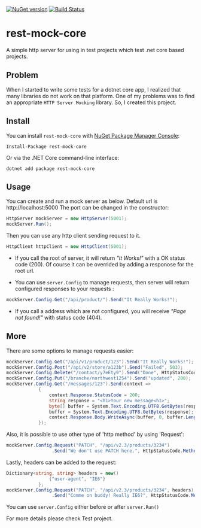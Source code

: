 [![NuGet version](https://badge.fury.io/nu/rest-mock-core.svg)](https://badge.fury.io/nu/rest-mock-core)
[![Build Status](https://benyblack.visualstudio.com/rest-mock-core/_apis/build/status/benyblack.rest-mock-core?branchName=main)](https://benyblack.visualstudio.com/rest-mock-core/_build/latest?definitionId=11&branchName=main)

# rest-mock-core
A simple http server for using in test projects which test .net core based projects.

## Problem
When I started to write some tests for a dotnet core app, I realized that many libraries do not work on that platform.
One of my problems was to find an appropriate `HTTP Server Mocking` library. So, I created this project.

## Install
You can install `rest-mock-core` with [NuGet Package Manager Console](https://www.nuget.org/packages/rest-mock-core):
```console
Install-Package rest-mock-core 
```
Or via the .NET Core command-line interface:
```console
dotnet add package rest-mock-core
```    
## Usage
You can create and run a mock server as below. Default url is http://localhost:5000 The port can be changed in the constructor:
```csharp
HttpServer mockServer = new HttpServer(5001);
mockServer.Run();
```
Then you can use any http client sending request to it.

```csharp
HttpClient httpClient = new HttpClient(5001);
```

* If you call the root of server, it will return *"It Works!"* with a OK status code (200). Of course it can be overrided by adding a responose for the root url.

* You can use `server.Config` to manage requests, then server will return configured responses to your requests :
```csharp
mockServer.Config.Get("/api/product/").Send("It Really Works!");
```
* If you call a address which are not configured, you will receive *"Page not found!"* with status code (404).

## More
There are some options to manage requests easier:
```csharp
mockServer.Config.Get("/api/v1/product/123").Send("It Really Works!");
mockServer.Config.Post("/api/v2/store/a123b").Send("Failed", 503);
mockServer.Config.Delete("/contact/y7eEty9").Send("Done", HttpStatusCode.OK);
mockServer.Config.Put("/branche/northwest1254").Send("updated", 200);
mockServer.Config.Get("/messages/123").Send(context =>
            {
                context.Response.StatusCode = 200;
                string response = "<h1>Your new message<h1>";
                byte[] buffer = System.Text.Encoding.UTF8.GetBytes(response);
                buffer = System.Text.Encoding.UTF8.GetBytes(response);
                context.Response.Body.WriteAsync(buffer, 0, buffer.Length);
            });
```
Also, it is possible to use other type of 'http method' by using 'Request':
```csharp
mockServer.Config.Request("PATCH", "/api/v2.3/products/3234")
                 .Send("We don't use PATCH here.", HttpStatusCode.MethodNotAllowed);
```

Lastly, headers can be added to the request:
```csharp
Dictionary<string, string> headers = new()
                {"user-agent", "IE6"}
            };
mockServer.Config.Request("PATCH", "/api/v2.3/products/3234", headers)
                 .Send("Comme on buddy! Really IE6?", HttpStatusCode.MethodNotAllowed);
```

You can use `server.Config` either before or after `server.Run()`

For more details please check Test project.
